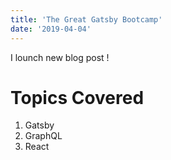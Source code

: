 ```yaml
---
title: 'The Great Gatsby Bootcamp'
date: '2019-04-04'
---
```


I lounch new blog post !

# Topics Covered

1. Gatsby
2. GraphQL
3. React